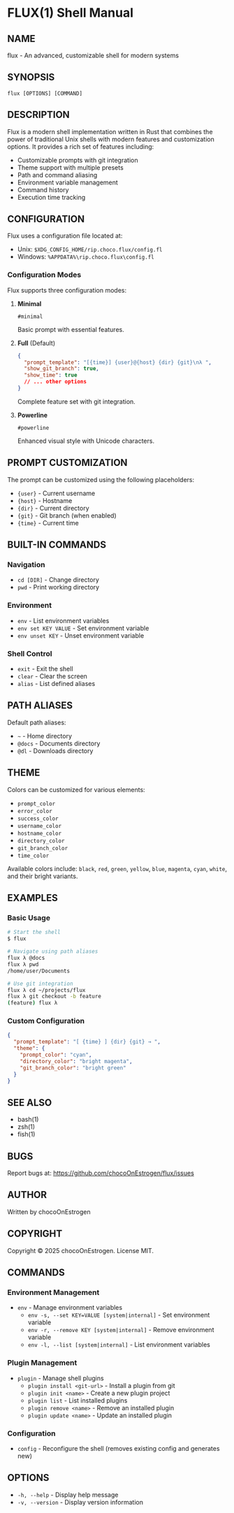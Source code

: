 # FLUX(1) Shell Manual

## NAME
flux - An advanced, customizable shell for modern systems

## SYNOPSIS
`flux [OPTIONS] [COMMAND]`

## DESCRIPTION
Flux is a modern shell implementation written in Rust that combines the power of traditional Unix shells with modern features and customization options. It provides a rich set of features including:

- Customizable prompts with git integration
- Theme support with multiple presets
- Path and command aliasing
- Environment variable management
- Command history
- Execution time tracking

## CONFIGURATION
Flux uses a configuration file located at:
- Unix: `$XDG_CONFIG_HOME/rip.choco.flux/config.fl`
- Windows: `%APPDATA%\rip.choco.flux\config.fl`

### Configuration Modes
Flux supports three configuration modes:

1. **Minimal**
   ```
   #minimal
   ```
   Basic prompt with essential features.

2. **Full** (Default)
   ```json
   {
     "prompt_template": "[{time}] {user}@{host} {dir} {git}\nλ ",
     "show_git_branch": true,
     "show_time": true
     // ... other options
   }
   ```
   Complete feature set with git integration.

3. **Powerline**
   ```
   #powerline
   ```
   Enhanced visual style with Unicode characters.

## PROMPT CUSTOMIZATION
The prompt can be customized using the following placeholders:
- `{user}` - Current username
- `{host}` - Hostname
- `{dir}` - Current directory
- `{git}` - Git branch (when enabled)
- `{time}` - Current time

## BUILT-IN COMMANDS

### Navigation
- `cd [DIR]` - Change directory
- `pwd` - Print working directory

### Environment
- `env` - List environment variables
- `env set KEY VALUE` - Set environment variable
- `env unset KEY` - Unset environment variable

### Shell Control
- `exit` - Exit the shell
- `clear` - Clear the screen
- `alias` - List defined aliases

## PATH ALIASES
Default path aliases:
- `~` - Home directory
- `@docs` - Documents directory
- `@dl` - Downloads directory

## THEME
Colors can be customized for various elements:
- `prompt_color`
- `error_color`
- `success_color`
- `username_color`
- `hostname_color`
- `directory_color`
- `git_branch_color`
- `time_color`

Available colors include: `black`, `red`, `green`, `yellow`, `blue`, `magenta`, `cyan`, `white`, and their bright variants.

## EXAMPLES

### Basic Usage
```bash
# Start the shell
$ flux

# Navigate using path aliases
flux λ @docs
flux λ pwd
/home/user/Documents

# Use git integration
flux λ cd ~/projects/flux
flux λ git checkout -b feature
(feature) flux λ
```

### Custom Configuration
```json
{
  "prompt_template": "[ {time} ] {dir} {git} → ",
  "theme": {
    "prompt_color": "cyan",
    "directory_color": "bright magenta",
    "git_branch_color": "bright green"
  }
}
```

## SEE ALSO
- bash(1)
- zsh(1)
- fish(1)

## BUGS
Report bugs at: https://github.com/chocoOnEstrogen/flux/issues

## AUTHOR
Written by chocoOnEstrogen

## COPYRIGHT
Copyright © 2025 chocoOnEstrogen. License MIT.

## COMMANDS

### Environment Management
- `env` - Manage environment variables
  - `env -s, --set KEY=VALUE [system|internal]` - Set environment variable
  - `env -r, --remove KEY [system|internal]` - Remove environment variable
  - `env -l, --list [system|internal]` - List environment variables

### Plugin Management
- `plugin` - Manage shell plugins
  - `plugin install <git-url>` - Install a plugin from git
  - `plugin init <name>` - Create a new plugin project
  - `plugin list` - List installed plugins
  - `plugin remove <name>` - Remove an installed plugin
  - `plugin update <name>` - Update an installed plugin

### Configuration
- `config` - Reconfigure the shell (removes existing config and generates new)

## OPTIONS
- `-h, --help` - Display help message
- `-v, --version` - Display version information